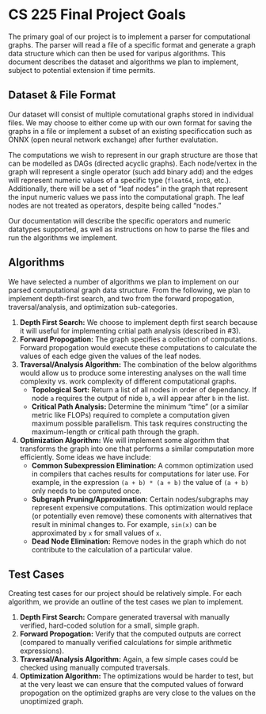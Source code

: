 # CS 225 Final Project Goals
The primary goal of our project is to implement a parser for computational graphs. The parser will read a file of a specific format and generate a graph data structure which can then be used for varipus algorithms. This document describes the dataset and algorithms we plan to implement, subject to potential extension if time permits.

## Dataset & File Format

Our dataset will consist of multiple comutational graphs stored in individual files. We may choose to either come up with our own format for saving the graphs in a file or implement a subset of an existing specificcation such as ONNX (open neural network exchange) after further evalutation.

The computations we wish to represent in our graph structure are those that can be modelled as DAGs (directed acyclic graphs). Each node/vertex in the graph will represent a single operator (such add binary add) and the edges will represent numeric values of a specific type (`float64`, `int8`, etc.). Additionally, there will be a set of “leaf nodes” in the graph that represent the input numeric values we pass into the computational graph. The leaf nodes are not treated as operators, despite being called “nodes.”

Our documentation will describe the specific operators and numeric datatypes supported, as well as instructions on how to parse the files and run the algorithms we implement.

## Algorithms

We have selected a number of algorithms we plan to implement on our parsed computational graph data structure. From the following, we plan to implement depth-first search, and two from the forward propogation, traversal/analysis, and optimization sub-categories.


1. **Depth First Search:** We choose to implement depth first search because it will useful for implementing critial path analysis (described in #3).
2. **Forward Propogation:** The graph specifies a collection of computations. Forward propogation would execute these computations to calculate the values of each edge given the values of the leaf nodes.
3. **Traversal/Analysis Algorithm:** The combination of the below algorithms would allow us to produce some interesting analyses on the wall time complexity vs. work complexity of different computational graphs.
    - **Topological Sort:** Return a list of all nodes in order of dependancy. If node `a` requires the output of nide `b`, `a` will appear after `b` in the list.
    - **Critical Path Analysis:** Determine the minimum “time” (or a similar metric like FLOPs) required to complete a computation given maximum possible parallelism. This task requires constructing the maximum-length or critical path through the graph.
4. **Optimization Algorithm:** We will implement some algorithm that transforms the graph into one that performs a similar computation more efficiently. Some ideas we have include:
    - **Common Subexpression Elimination:** A common optimization used in compilers that caches results for computations for later use. For example, in the expression `(a + b) * (a + b)` the value of `(a + b)` only needs to be computed once.
    - **Subgraph Pruning/Approximation:** Certain nodes/subgraphs may represent expensive computations. This optimization would replace (or potentially even remove) these comonents with alternatives that result in minimal changes to. For example, `sin(x)` can be approximated by `x` for small values of `x`.
    - **Dead Node Elimination:** Remove nodes in the graph which do not contribute to the calculation of a particular value.
## Test Cases

Creating test cases for our project should be relatively simple. For each algorithm, we provide an outline of the test cases we plan to implement.


1. **Depth First Search:** Compare generated traversal with manually verified, hard-coded solution for a small, simple graph.
2. **Forward Propogation:** Verify that the computed outputs are correct (compared to manually verified calculations for simple arithmetic expressions).
3. **Traversal/Analysis Algorithm:** Again, a few simple cases could be checked using manually computed traversals.
4. **Optimization Algorithm:** The optimizations would be harder to test, but at the very least we can ensure that the computed values of forward propogation on the optimized graphs are very close to the values on the unoptimized graph.

